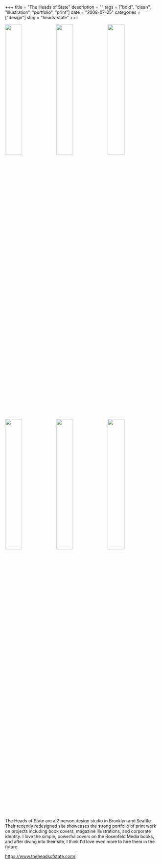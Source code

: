 +++
title = "The Heads of State"
description = ""
tags = ["bold", "clean", "illustration", "portfolio", "print"]
date = "2008-07-25"
categories = ["design"]
slug = "heads-state"
+++


<div id="screens-thumbs" class="clearfix mt1-5">
<a href="//media.konigi.com/design/theheadsofstate-1.jpg" class="group" rel="group"><img src="//media.konigi.com/design/theheadsofstate-1.png" alt="" class="thumb" style="width: 33%; max-width: 33%;padding: 0 1px 1px 0" /></a><a href="//media.konigi.com/design/theheadsofstate-2.jpg" class="group" rel="group"><img src="//media.konigi.com/design/theheadsofstate-2.png" alt="" class="thumb" style="width: 33%; max-width: 33%;padding: 0 1px 1px 0" /></a><a href="//media.konigi.com/design/theheadsofstate-3.jpg" class="group" rel="group"><img src="//media.konigi.com/design/theheadsofstate-3.png" alt="" class="thumb" style="width: 33%; max-width: 33%;padding: 0 1px 1px 0" /></a><a href="//media.konigi.com/design/theheadsofstate-4.jpg" class="group" rel="group"><img src="//media.konigi.com/design/theheadsofstate-4.png" alt="" class="thumb" style="width: 33%; max-width: 33%;padding: 0 1px 1px 0" /></a><a href="//media.konigi.com/design/theheadsofstate-5.jpg" class="group" rel="group"><img src="//media.konigi.com/design/theheadsofstate-5.png" alt="" class="thumb" style="width: 33%; max-width: 33%;padding: 0 1px 1px 0" /></a><a href="//media.konigi.com/design/theheadsofstate-6.jpg" class="group" rel="group"><img src="//media.konigi.com/design/theheadsofstate-6.png" alt="" class="thumb" style="width: 33%; max-width: 33%;padding: 0 1px 1px 0" /></a>
</div>   
<p>The Heads of State are a 2 person design studio in Brooklyn and Seattle. Their recently redesigned site showcases the strong portfolio of print work on projects including book covers, magazine illustrations, and corporate identity. I love the simple, powerful covers on the Rosenfeld Media books, and after diving into their site, I think I'd love even more to hire them in the future.</p>
<p><a href="https://www.theheadsofstate.com/">https://www.theheadsofstate.com/</a></p>  
